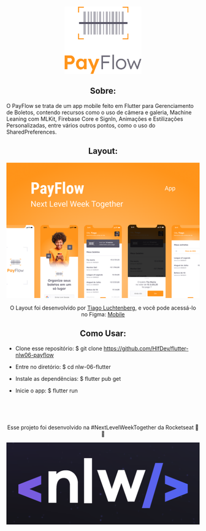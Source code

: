 <p align="center">
  <img alt="PayFlow" src=".github/payflow-logo.png" width="200px">
</p>

<h2 align="center">Sobre: </h2>
   
<p>
   O PayFlow se trata de um app mobile feito em Flutter para Gerenciamento de Boletos, contendo recursos como o uso de câmera e galeria, Machine Leaning com MLKit, Firebase Core e SignIn, Animações e Estilizações Personalizadas, entre vários outros pontos, como o uso do SharedPreferences. <br>
</p>

<h2 align="center">Layout:</h2>

   <p align="center">
      <img alt="PayFlow" title="PayFlow" src=".github/capa.png" />
   </p>

   <p align="center">
      O Layout foi desenvolvido por <a href="https://instagram.com/tiagoluchtenberg">Tiago Luchtenberg</a>, e você pode acessá-lo no Figma: <a href="https://www.figma.com/file/kLK7FYnWKMoN68sQXcSniu/PayFlow">Mobile</a>
   </p>

<h2 align="center">Como Usar:</h2>

   - Clone esse repositório:
   $ git clone https://github.com/HlfDev/flutter-nlw06-payflow

   - Entre no diretório:
   $ cd nlw-06-flutter

   - Instale as dependências:
   $ flutter pub get

   - Inicie o app: 
   $ flutter run


<br>
<br>
<br>
   <p align=center> Esse projeto foi desenvolvido na #NextLevelWeekTogether da Rocketseat  💜🚀</p>
   <p align="center">
      <img alt="NLW" title="PayFlow" src=".github/nlw.png" />
   </p>

   
